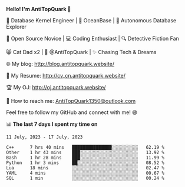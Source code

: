 
**Hello! I'm AntiTopQuark 👋**

🔧 Database Kernel Engineer | 🌊 OceanBase | 🤖 Autonomous Database Explorer

🌱 Open Source Novice | 💻 Coding Enthusiast | 🔍 Detective Fiction Fan

😸 Cat Dad x2 | 🎉 @AntiTopQuark | ✨ Chasing Tech & Dreams

🌐 My blog: http://blog.antitopquark.website/

📄 My Resume: http://cv_cn.antitopquark.website/

🏆 My OJ: http://oj.antitopquark.website/

📧 How to reach me: AntiTopQuark1350@outlook.com

Feel free to follow my GitHub and connect with me! 😄

📊 **The last 7 days I spent my time on** 

<!--START_SECTION:waka-->
```text
11 July, 2023 - 17 July, 2023

C++      7 hrs 40 mins   ███████████████░░░░░░░░░░   62.19 % 
Other    1 hr 43 mins    ███░░░░░░░░░░░░░░░░░░░░░░   13.92 % 
Bash     1 hr 28 mins    ███░░░░░░░░░░░░░░░░░░░░░░   11.99 % 
Python   1 hr 3 mins     ██░░░░░░░░░░░░░░░░░░░░░░░   08.52 % 
Lua      18 mins         ░░░░░░░░░░░░░░░░░░░░░░░░░   02.47 % 
YAML     4 mins          ░░░░░░░░░░░░░░░░░░░░░░░░░   00.67 % 
SQL      1 min           ░░░░░░░░░░░░░░░░░░░░░░░░░   00.24 %
```
<!--END_SECTION:waka-->


